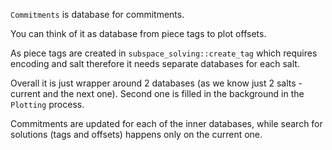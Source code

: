 `Commitments` is database for commitments.

You can think of it as database from piece tags to plot offsets.

As piece tags are created in `subspace_solving::create_tag` which requires
encoding and salt therefore it needs separate databases for each salt.

Overall it is just wrapper around 2 databases (as we know just 2 salts -
current and the next one). Second one is filled in the background in the
`Plotting` process.

Commitments are updated for each of the inner databases, while search for
solutions (tags and offsets) happens only on the current one.
